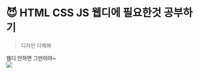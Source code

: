 ﻿# 😈 HTML CSS JS 웹디에 필요한것 공부하기
 > 디자인 더해봐
 <div>웹디 안하면 그만이야~<div>
<img src=https://user-images.githubusercontent.com/82601394/165459789-b7971ac6-17ac-430d-90c2-6c1d2d468b12.png />
